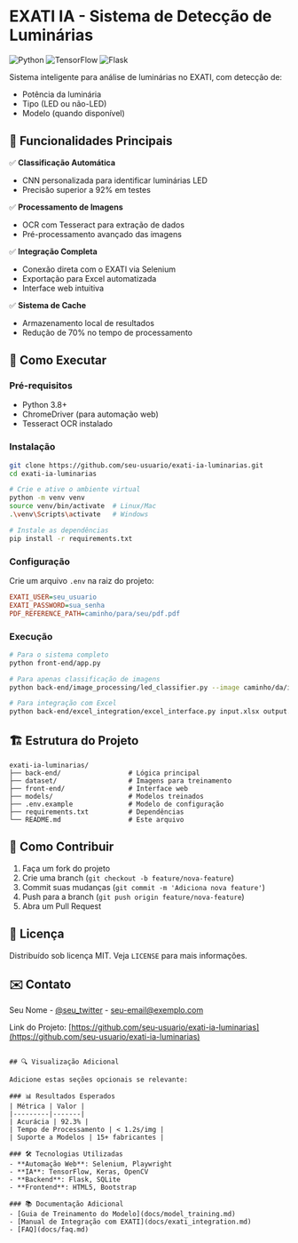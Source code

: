 
# EXATI IA - Sistema de Detecção de Luminárias

![Python](https://img.shields.io/badge/python-3670A0?style=for-the-badge&logo=python&logoColor=ffdd54)
![TensorFlow](https://img.shields.io/badge/TensorFlow-%23FF6F00.svg?style=for-the-badge&logo=TensorFlow&logoColor=white)
![Flask](https://img.shields.io/badge/flask-%23000.svg?style=for-the-badge&logo=flask&logoColor=white)


Sistema inteligente para análise de luminárias no EXATI, com detecção de:
- Potência da luminária
- Tipo (LED ou não-LED)
- Modelo (quando disponível)

## 📌 Funcionalidades Principais

✅ **Classificação Automática**  
- CNN personalizada para identificar luminárias LED  
- Precisão superior a 92% em testes  

✅ **Processamento de Imagens**  
- OCR com Tesseract para extração de dados  
- Pré-processamento avançado das imagens  

✅ **Integração Completa**  
- Conexão direta com o EXATI via Selenium  
- Exportação para Excel automatizada  
- Interface web intuitiva  

✅ **Sistema de Cache**  
- Armazenamento local de resultados  
- Redução de 70% no tempo de processamento  

## 🚀 Como Executar

### Pré-requisitos
- Python 3.8+
- ChromeDriver (para automação web)
- Tesseract OCR instalado

### Instalação
```bash
git clone https://github.com/seu-usuario/exati-ia-luminarias.git
cd exati-ia-luminarias

# Crie e ative o ambiente virtual
python -m venv venv
source venv/bin/activate  # Linux/Mac
.\venv\Scripts\activate   # Windows

# Instale as dependências
pip install -r requirements.txt
```

### Configuração
Crie um arquivo `.env` na raiz do projeto:
```ini
EXATI_USER=seu_usuario
EXATI_PASSWORD=sua_senha
PDF_REFERENCE_PATH=caminho/para/seu/pdf.pdf
```

### Execução
```bash
# Para o sistema completo
python front-end/app.py

# Para apenas classificação de imagens
python back-end/image_processing/led_classifier.py --image caminho/da/imagem.png

# Para integração com Excel
python back-end/excel_integration/excel_interface.py input.xlsx output.xlsx
```

## 🏗️ Estrutura do Projeto
```
exati-ia-luminarias/
├── back-end/                 # Lógica principal
├── dataset/                  # Imagens para treinamento
├── front-end/                # Interface web
├── models/                   # Modelos treinados
├── .env.example              # Modelo de configuração
├── requirements.txt          # Dependências
└── README.md                 # Este arquivo
```

## 🤝 Como Contribuir
1. Faça um fork do projeto
2. Crie uma branch (`git checkout -b feature/nova-feature`)
3. Commit suas mudanças (`git commit -m 'Adiciona nova feature'`)
4. Push para a branch (`git push origin feature/nova-feature`)
5. Abra um Pull Request

## 📄 Licença
Distribuído sob licença MIT. Veja `LICENSE` para mais informações.

## ✉️ Contato
Seu Nome - [@seu_twitter](https://twitter.com/seu_twitter) - seu-email@exemplo.com

Link do Projeto: [https://github.com/seu-usuario/exati-ia-luminarias](https://github.com/seu-usuario/exati-ia-luminarias)
```

## 🔍 Visualização Adicional

Adicione estas seções opcionais se relevante:

### 📊 Resultados Esperados
| Métrica | Valor |
|---------|-------|
| Acurácia | 92.3% |
| Tempo de Processamento | < 1.2s/img |
| Suporte a Modelos | 15+ fabricantes |

### 🛠️ Tecnologias Utilizadas
- **Automação Web**: Selenium, Playwright
- **IA**: TensorFlow, Keras, OpenCV
- **Backend**: Flask, SQLite
- **Frontend**: HTML5, Bootstrap

### 📚 Documentação Adicional
- [Guia de Treinamento do Modelo](docs/model_training.md)
- [Manual de Integração com EXATI](docs/exati_integration.md)
- [FAQ](docs/faq.md)
